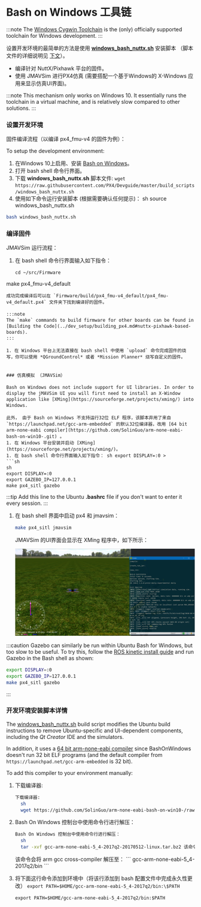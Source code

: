 # Bash on Windows 工具链

:::note
The [Windows Cygwin Toolchain](../dev_setup/dev_env_windows_cygwin.md) is the (only) officially supported toolchain for Windows development.
:::

设置开发环境的最简单的方法是使用 **<a href="https://raw.githubusercontent.com/PX4/Devguide/master/build_scripts/windows_bash_nuttx.sh" target="_blank" download>windows_bash_nuttx.sh</a>** 安装脚本 （脚本文件的详细说明见 [下文](#build_script_details)）。
* 编译针对 NuttX/Pixhawk 平台的固件。
* 使用 JMAVSim 进行PX4仿真 (需要搭配一个基于Windows的 X-Windows 应用来显示仿真UI界面)。

:::note
This mechanism only works on Windows 10. It essentially runs the toolchain in a virtual machine, and is relatively slow compared to other solutions.
:::

### 设置开发环境

固件编译流程（以编译 px4_fmu-v4 的固件为例）： <!-- NEED px4_version -->

To setup the development environment:
1. 在Windows 10上启用、安装 [Bash on Windows](https://github.com/Microsoft/BashOnWindows)。
1. 打开 bash shell 命令行界面。
1. 下载 **windows_bash_nuttx.sh** 脚本文件: `wget https://raw.githubusercontent.com/PX4/Devguide/master/build_scripts/windows_bash_nuttx.sh` <!-- NEED px4_version -->
1. 使用如下命令运行安装脚本 (根据需要确认任何提示)： sh source windows_bash_nuttx.sh
  ```sh
  bash windows_bash_nuttx.sh
  ```

### 编译固件

JMAVSim 运行流程：
1. 在 bash shell 命令行界面输入如下指令：
   ```
   cd ~/src/Firmware
 make px4_fmu-v4_default
   ```
   成功完成编译后可以在 `Firmware/build/px4_fmu-v4_default/px4_fmu-v4_default.px4` 文件夹下找到编译好的固件。

:::note
The `make` commands to build firmware for other boards can be found in [Building the Code](../dev_setup/building_px4.md#nuttx-pixhawk-based-boards).
:::

1. 在 Windows 平台上无法直接在 bash shell 中使用 `upload` 命令完成固件的烧写，你可以使用 *QGroundControl* 或者 *Mission Planner* 烧写自定义的固件。


### 仿真模拟 （JMAVSim）

Bash on Windows does not include support for UI libraries. In order to display the jMAVSim UI you will first need to install an X-Window application like [XMing](https://sourceforge.net/projects/xming/) into Windows.

此外， 由于 Bash on Windows 不支持运行32位 ELF 程序，该脚本弃用了来自 `https://launchpad.net/gcc-arm-embedded` 的默认32位编译器，改用 [64 bit arm-none-eabi compiler](https://github.com/SolinGuo/arm-none-eabi-bash-on-win10-.git) 。
1. 在 Windows 平台安装并启动 [XMing](https://sourceforge.net/projects/xming/)。
1. 在 bash shell 命令行界面输入如下指令： sh export DISPLAY=:0 >
   ```sh
   sh
  export DISPLAY=:0
  export GAZEBO_IP=127.0.0.1
  make px4_sitl gazebo
   ```

:::tip
Add this line to the Ubuntu **.bashrc** file if you don't want to enter it every session.
:::
1. 在 bash shell 界面中启动 px4 和 jmavsim：
   ```sh
   make px4_sitl jmavsim
   ```
   JMAVSim 的UI界面会显示在 XMing 程序中，如下所示：

   ![jMAVSimOnWindows](../../assets/simulation/jmavsim_on_windows.png)

:::caution
Gazebo can similarly be run within Ubuntu Bash for Windows, but too slow to be useful. To try this, follow the [ROS kinetic install guide](http://wiki.ros.org/kinetic/Installation/Ubuntu) and run Gazebo in the Bash shell as shown:
```sh
export DISPLAY=:0
export GAZEBO_IP=127.0.0.1
make px4_sitl gazebo
```
:::

<a id="build_script_details"></a>

### 开发环境安装脚本详情

The <a href="https://raw.githubusercontent.com/PX4/Devguide/master/build_scripts/windows_bash_nuttx.sh">windows_bash_nuttx.sh</a> <!-- NEED px4_version --> build script modifies the Ubuntu build instructions to remove Ubuntu-specific and UI-dependent components, including the *Qt Creator* IDE and the simulators.

In addition, it uses a [64 bit arm-none-eabi compiler](https://github.com/SolinGuo/arm-none-eabi-bash-on-win10-.git) since BashOnWindows doesn't run 32 bit ELF programs (and the default compiler from `https://launchpad.net/gcc-arm-embedded` is 32 bit).

To add this compiler to your environment manually:

1. 下载编译器:
   ```sh
   下载编译器: 
     sh
     wget https://github.com/SolinGuo/arm-none-eabi-bash-on-win10-/raw/master/gcc-arm-none-eabi-5_4-2017q2-20170512-linux.tar.bz2
   ```
1. Bash On Windows 控制台中使用命令行进行解压：
   ```sh
   Bash On Windows 控制台中使用命令行进行解压： 
     sh
     tar -xvf gcc-arm-none-eabi-5_4-2017q2-20170512-linux.tar.bz2 该命令会将 arm gcc cross-compiler 解压至： <code>gcc-arm-none-eabi-5_4-2017q2/bin</code>
   ```

   </code>
   该命令会将 arm gcc cross-compiler 解压至：
   ```
   gcc-arm-none-eabi-5_4-2017q2/bin
   ```
1. 将下面这行命令添加到环境中（将该行添加到 bash 配置文件中完成永久性更改） `export PATH=$HOME/gcc-arm-none-eabi-5_4-2017q2/bin:\$PATH`
   ```
   export PATH=$HOME/gcc-arm-none-eabi-5_4-2017q2/bin:$PATH
   ```
